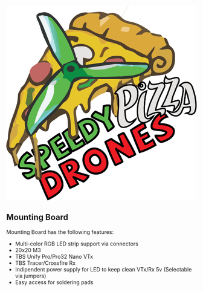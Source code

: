 ![SpeedyPizzaDrones](https://github.com/Barux/SpeedyPizzaDrones/blob/main/SPD%20LOGO/SpeedyPizzaDrones_T2.png)



## Mounting Board 
Mounting Board has the following features:

* Multi-color RGB LED strip support via connectors
* 20x20 M3
* TBS Unify Pro/Pro32 Nano VTx
* TBS Tracer/Crossfire Rx
* Indipendent power supply for LED to keep clean VTx/Rx 5v (Selectable via jumpers)
* Easy access for soldering pads

